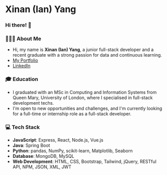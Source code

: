 # Xinan (Ian) Yang
### Hi there! 👋

### 👨🏻‍💻 About Me
- Hi, my name is **Xinan (Ian) Yang**, a junior full-stack developer and a recent graduate with a strong passion for data and continuous learning.
- [My Portfolio](https://xinan15.github.io/Portfolio/)
- [LinkedIn](https://www.linkedin.com/in/iany11/)

### 🎓 Education
- I graduated with an MSc in Computing and Information Systems from Queen Mary, University of London, where I specialised in full-stack development techs.
- I'm open to new opportunities and challenges, and I'm currently looking for a full-time or internship role as a full-stack developer.

### 💻 Tech Stack
- **JavaScript**: Express, React, Node.js, Vue.js
- **Java**: Spring Boot
- **Python**: pandas, NumPy, scikit-learn, Matplotlib, Seaborn
- **Database**: MongoDB, MySQL
- **Web Development**: HTML, CSS, Bootstrap, Tailwind, jQuery, RESTful API, NPM, JSON, XML, JWT